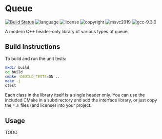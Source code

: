 # Queue
[![Build Status](https://travis-ci.org/nholthaus/queue.svg?branch=main)](https://travis-ci.org/github/nholthaus/queue) ![language](https://img.shields.io/badge/language-c++17-blue.svg) ![license](https://img.shields.io/badge/license-MIT-orange.svg) ![copyright](https://img.shields.io/badge/%C2%A9-Nic_Holthaus-orange.svg) ![msvc2019](https://img.shields.io/badge/MSVC-2019-ff69b4.svg) ![gcc-9.3.0](https://img.shields.io/badge/GCC-9.3.0-ff69b4.svg)

A modern C++ header-only library of various types of queue

## Build Instructions

To build and run the unit tests:

``` bash
mkdir build
cd build
cmake -DBUILD_TESTS=ON ..
make -j
ctest
```

Each class in the library itself is a single header only. You can use the included CMake in a subdirectory and add the interface library, or just copy the `*.h` files (and license) into your project.

## Usage

TODO